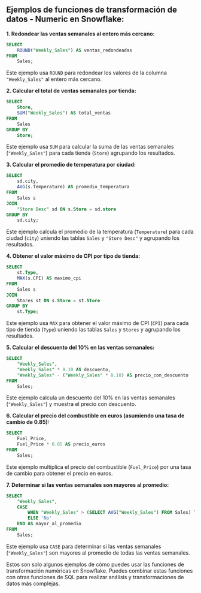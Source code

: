 ## Ejemplos de funciones de transformación de datos - Numeric en Snowflake:

**1. Redondear las ventas semanales al entero más cercano:**

```sql
SELECT 
    ROUND("Weekly_Sales") AS ventas_redondeadas
FROM 
    Sales;
```

Este ejemplo usa `ROUND` para redondear los valores de la columna `"Weekly_Sales"` al entero más cercano.

**2. Calcular el total de ventas semanales por tienda:**

```sql
SELECT 
    Store, 
    SUM("Weekly_Sales") AS total_ventas
FROM 
    Sales
GROUP BY 
    Store;
```

Este ejemplo usa `SUM` para calcular la suma de las ventas semanales (`"Weekly_Sales"`) para cada tienda (`Store`) agrupando los resultados.


**3. Calcular el promedio de temperatura por ciudad:**

```sql
SELECT 
    sd.city, 
    AVG(s.Temperature) AS promedio_temperatura
FROM 
    Sales s
JOIN 
    "Store Desc" sd ON s.Store = sd.store
GROUP BY 
    sd.city;
```

Este ejemplo calcula el promedio de la temperatura (`Temperature`) para cada ciudad (`city`) uniendo las tablas `Sales` y `"Store Desc"` y agrupando los resultados.


**4. Obtener el valor máximo de CPI por tipo de tienda:**

```sql
SELECT 
    st.Type, 
    MAX(s.CPI) AS maximo_cpi
FROM 
    Sales s
JOIN 
    Stores st ON s.Store = st.Store
GROUP BY 
    st.Type;
```

Este ejemplo usa `MAX` para obtener el valor máximo de CPI (`CPI`) para cada tipo de tienda (`Type`) uniendo las tablas `Sales` y `Stores` y agrupando los resultados.


**5. Calcular el descuento del 10% en las ventas semanales:**

```sql
SELECT 
    "Weekly_Sales", 
    "Weekly_Sales" * 0.10 AS descuento, 
    "Weekly_Sales" - ("Weekly_Sales" * 0.10) AS precio_con_descuento
FROM 
    Sales;
```

Este ejemplo calcula un descuento del 10% en las ventas semanales (`"Weekly_Sales"`) y muestra el precio con descuento.


**6. Calcular el precio del combustible en euros (asumiendo una tasa de cambio de 0.85):**

```sql
SELECT 
    Fuel_Price, 
    Fuel_Price * 0.85 AS precio_euros
FROM 
    Sales;
```

Este ejemplo multiplica el precio del combustible (`Fuel_Price`) por una tasa de cambio para obtener el precio en euros.


**7.  Determinar si las ventas semanales son mayores al promedio:**

```sql
SELECT 
    "Weekly_Sales",
    CASE 
        WHEN "Weekly_Sales" > (SELECT AVG("Weekly_Sales") FROM Sales) THEN 'Si'
        ELSE 'No'
    END AS mayor_al_promedio
FROM 
    Sales;
```

Este ejemplo usa `CASE` para determinar si las ventas semanales (`"Weekly_Sales"`) son mayores al promedio de todas las ventas semanales.


Estos son solo algunos ejemplos de cómo puedes usar las funciones de transformación numéricas en Snowflake. Puedes combinar estas funciones con otras funciones de SQL para realizar análisis y transformaciones de datos más complejas.

